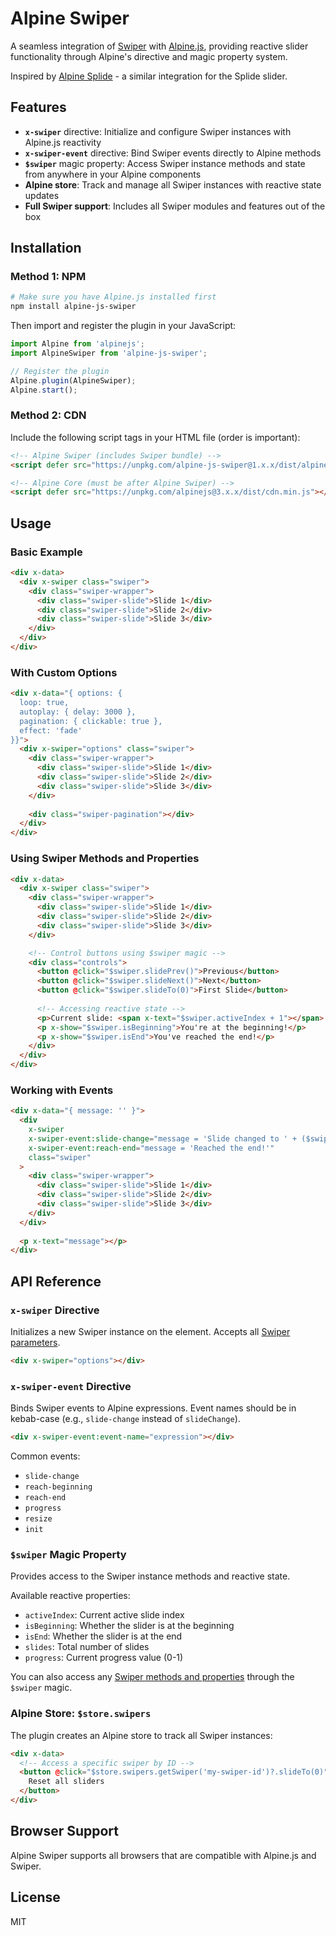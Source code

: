# Alpine Swiper

A seamless integration of [Swiper](https://swiperjs.com/) with [Alpine.js](https://alpinejs.dev/), providing reactive slider functionality through Alpine's directive and magic property system.

Inspired by [Alpine Splide](https://github.com/Accudio/alpine-splide) - a similar integration for the Splide slider.

## Features

- **`x-swiper`** directive: Initialize and configure Swiper instances with Alpine.js reactivity
- **`x-swiper-event`** directive: Bind Swiper events directly to Alpine methods
- **`$swiper`** magic property: Access Swiper instance methods and state from anywhere in your Alpine components
- **Alpine store**: Track and manage all Swiper instances with reactive state updates
- **Full Swiper support**: Includes all Swiper modules and features out of the box

## Installation

### Method 1: NPM

```bash
# Make sure you have Alpine.js installed first
npm install alpine-js-swiper
```

Then import and register the plugin in your JavaScript:

```js
import Alpine from 'alpinejs';
import AlpineSwiper from 'alpine-js-swiper';

// Register the plugin
Alpine.plugin(AlpineSwiper);
Alpine.start();
```

### Method 2: CDN

Include the following script tags in your HTML file (order is important):

```html
<!-- Alpine Swiper (includes Swiper bundle) -->
<script defer src="https://unpkg.com/alpine-js-swiper@1.x.x/dist/alpine-js-swiper.min.js"></script>

<!-- Alpine Core (must be after Alpine Swiper) -->
<script defer src="https://unpkg.com/alpinejs@3.x.x/dist/cdn.min.js"></script>
```

## Usage

### Basic Example

```html
<div x-data>
  <div x-swiper class="swiper">
    <div class="swiper-wrapper">
      <div class="swiper-slide">Slide 1</div>
      <div class="swiper-slide">Slide 2</div>
      <div class="swiper-slide">Slide 3</div>
    </div>
  </div>
</div>
```

### With Custom Options

```html
<div x-data="{ options: { 
  loop: true, 
  autoplay: { delay: 3000 }, 
  pagination: { clickable: true },
  effect: 'fade'
}}">
  <div x-swiper="options" class="swiper">
    <div class="swiper-wrapper">
      <div class="swiper-slide">Slide 1</div>
      <div class="swiper-slide">Slide 2</div>
      <div class="swiper-slide">Slide 3</div>
    </div>
    
    <div class="swiper-pagination"></div>
  </div>
</div>
```

### Using Swiper Methods and Properties

```html
<div x-data>
  <div x-swiper class="swiper">
    <div class="swiper-wrapper">
      <div class="swiper-slide">Slide 1</div>
      <div class="swiper-slide">Slide 2</div>
      <div class="swiper-slide">Slide 3</div>
    </div>

    <!-- Control buttons using $swiper magic -->
    <div class="controls">
      <button @click="$swiper.slidePrev()">Previous</button>
      <button @click="$swiper.slideNext()">Next</button>
      <button @click="$swiper.slideTo(0)">First Slide</button>
      
      <!-- Accessing reactive state -->
      <p>Current slide: <span x-text="$swiper.activeIndex + 1"></span> / <span x-text="$swiper.slides"></span></p>
      <p x-show="$swiper.isBeginning">You're at the beginning!</p>
      <p x-show="$swiper.isEnd">You've reached the end!</p>
    </div>
  </div>
</div>
```

### Working with Events

```html
<div x-data="{ message: '' }">
  <div 
    x-swiper 
    x-swiper-event:slide-change="message = 'Slide changed to ' + ($swiper.activeIndex + 1)"
    x-swiper-event:reach-end="message = 'Reached the end!'"
    class="swiper"
  >
    <div class="swiper-wrapper">
      <div class="swiper-slide">Slide 1</div>
      <div class="swiper-slide">Slide 2</div>
      <div class="swiper-slide">Slide 3</div>
    </div>
  </div>
  
  <p x-text="message"></p>
</div>
```

## API Reference

### `x-swiper` Directive

Initializes a new Swiper instance on the element. Accepts all [Swiper parameters](https://swiperjs.com/swiper-api#parameters).

```html
<div x-swiper="options"></div>
```

### `x-swiper-event` Directive

Binds Swiper events to Alpine expressions. Event names should be in kebab-case (e.g., `slide-change` instead of `slideChange`).

```html
<div x-swiper-event:event-name="expression"></div>
```

Common events:
- `slide-change`
- `reach-beginning`
- `reach-end`
- `progress`
- `resize`
- `init`

### `$swiper` Magic Property

Provides access to the Swiper instance methods and reactive state.

Available reactive properties:
- `activeIndex`: Current active slide index
- `isBeginning`: Whether the slider is at the beginning
- `isEnd`: Whether the slider is at the end
- `slides`: Total number of slides
- `progress`: Current progress value (0-1)

You can also access any [Swiper methods and properties](https://swiperjs.com/swiper-api#methods--properties) through the `$swiper` magic.

### Alpine Store: `$store.swipers`

The plugin creates an Alpine store to track all Swiper instances:

```html
<div x-data>
  <!-- Access a specific swiper by ID -->
  <button @click="$store.swipers.getSwiper('my-swiper-id')?.slideTo(0)">
    Reset all sliders
  </button>
</div>
```

## Browser Support

Alpine Swiper supports all browsers that are compatible with Alpine.js and Swiper.

## License

MIT